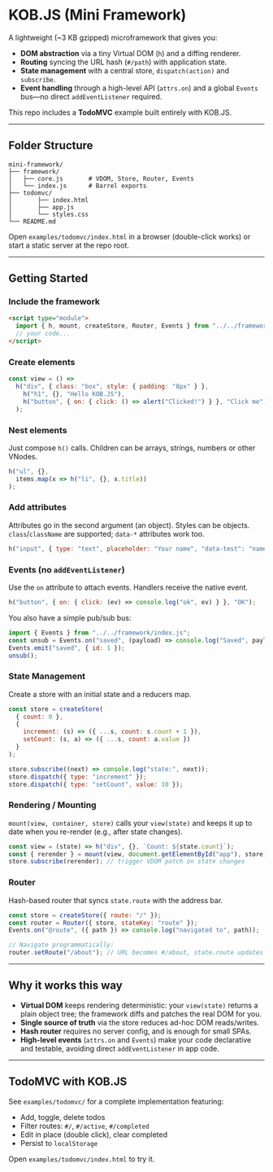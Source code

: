 
# KOB.JS (Mini Framework)

A lightweight (~3 KB gzipped) microframework that gives you:

- **DOM abstraction** via a tiny Virtual DOM (`h`) and a diffing renderer.
- **Routing** syncing the URL hash (`#/path`) with application state.
- **State management** with a central store, `dispatch(action)` and `subscribe`.
- **Event handling** through a high-level API (`attrs.on`) and a global `Events` bus—no direct `addEventListener` required.

This repo includes a **TodoMVC** example built entirely with KOB.JS.

---

## Folder Structure

```
mini-framework/
├── framework/
│   ├── core.js       # VDOM, Store, Router, Events
│   └── index.js      # Barrel exports
├── todomvc/
│       ├── index.html
│       ├── app.js
│       └── styles.css
└── README.md
```

Open `examples/todomvc/index.html` in a browser (double-click works) or start a static server at the repo root.

---

## Getting Started

### Include the framework

```html
<script type="module">
  import { h, mount, createStore, Router, Events } from "../../framework/index.js";
  // your code...
</script>
```

### Create elements

```js
const view = () =>
  h("div", { class: "box", style: { padding: "8px" } },
    h("h1", {}, "Hello KOB.JS"),
    h("button", { on: { click: () => alert("Clicked!") } }, "Click me")
  );
```

### Nest elements

Just compose `h()` calls. Children can be arrays, strings, numbers or other VNodes.

```js
h("ul", {},
  items.map(x => h("li", {}, x.title))
);
```

### Add attributes

Attributes go in the second argument (an object). Styles can be objects. `class`/`className` are supported; `data-*` attributes work too.

```js
h("input", { type: "text", placeholder: "Your name", "data-test": "name" });
```

### Events (no `addEventListener`)

Use the `on` attribute to attach events. Handlers receive the native event.

```js
h("button", { on: { click: (ev) => console.log("ok", ev) } }, "OK");
```

You also have a simple pub/sub bus:

```js
import { Events } from "../../framework/index.js";
const unsub = Events.on("saved", (payload) => console.log("Saved", payload));
Events.emit("saved", { id: 1 });
unsub();
```

### State Management

Create a store with an initial state and a reducers map.

```js
const store = createStore(
  { count: 0 },
  {
    increment: (s) => ({ ...s, count: s.count + 1 }),
    setCount: (s, a) => ({ ...s, count: a.value })
  }
);

store.subscribe((next) => console.log("state:", next));
store.dispatch({ type: "increment" });
store.dispatch({ type: "setCount", value: 10 });
```

### Rendering / Mounting

`mount(view, container, store)` calls your `view(state)` and keeps it up to date when you re-render (e.g., after state changes).

```js
const view = (state) => h("div", {}, `Count: ${state.count}`);
const { rerender } = mount(view, document.getElementById("app"), store);
store.subscribe(rerender); // trigger VDOM patch on state changes
```

### Router

Hash-based router that syncs `state.route` with the address bar.

```js
const store = createStore({ route: "/" });
const router = Router({ store, stateKey: "route" });
Events.on("@route", ({ path }) => console.log("navigated to", path));

// Navigate programmatically:
router.setRoute("/about"); // URL becomes #/about, state.route updates automatically
```

---

## Why it works this way

- **Virtual DOM** keeps rendering deterministic: your `view(state)` returns a plain object tree; the framework diffs and patches the real DOM for you.
- **Single source of truth** via the store reduces ad-hoc DOM reads/writes.
- **Hash router** requires no server config, and is enough for small SPAs.
- **High-level events** (`attrs.on` and `Events`) make your code declarative and testable, avoiding direct `addEventListener` in app code.

---

## TodoMVC with KOB.JS

See `examples/todomvc/` for a complete implementation featuring:
- Add, toggle, delete todos
- Filter routes: `#/`, `#/active`, `#/completed`
- Edit in place (double click), clear completed
- Persist to `localStorage`

Open `examples/todomvc/index.html` to try it.
```

